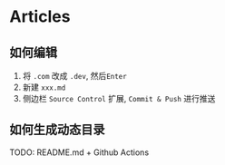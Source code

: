 # Articles
## 如何编辑
1. 将 `.com` 改成 `.dev`, 然后`Enter`
2. 新建 `xxx.md`
3. 侧边栏 `Source Control` 扩展, `Commit & Push` 进行推送

## 如何生成动态目录 
TODO: README.md + Github Actions